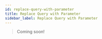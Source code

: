 ```yaml
---
id: replace-query-with-parameter
title: Replace Query with Parameter
sidebar_label: Replace Query with Parameter
---
```


> Coming soon!
